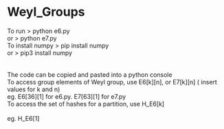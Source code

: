 # Weyl_Groups
To run            > python e6.py <br />
or                > python e7.py <br />
To install numpy  > pip install numpy <br />
or                > pip3 install numpy <br /> <br /> <br />
The code can be copied and pasted into a python console <br />
To access group elements of Weyl group, use E6[k][n], or E7[k][n] ( insert values for k and n)  <br />
eg.  E6[36][1] for e6.py.  E7[63][1] for e7.py<br />
To access the set of hashes for a partition, use H_E6[k] <br /> <br />
eg.  H_E6[1] <br />
